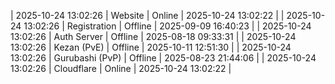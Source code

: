 | 2025-10-24 13:02:26 | Website | Online | 2025-10-24 13:02:22 |
| 2025-10-24 13:02:26 | Registration | Offline | 2025-09-09 16:40:23 |
| 2025-10-24 13:02:26 | Auth Server | Offline | 2025-08-18 09:33:31 |
| 2025-10-24 13:02:26 | Kezan (PvE) | Offline | 2025-10-11 12:51:30 |
| 2025-10-24 13:02:26 | Gurubashi (PvP) | Offline | 2025-08-23 21:44:06 |
| 2025-10-24 13:02:26 | Cloudflare | Online | 2025-10-24 13:02:22 |
